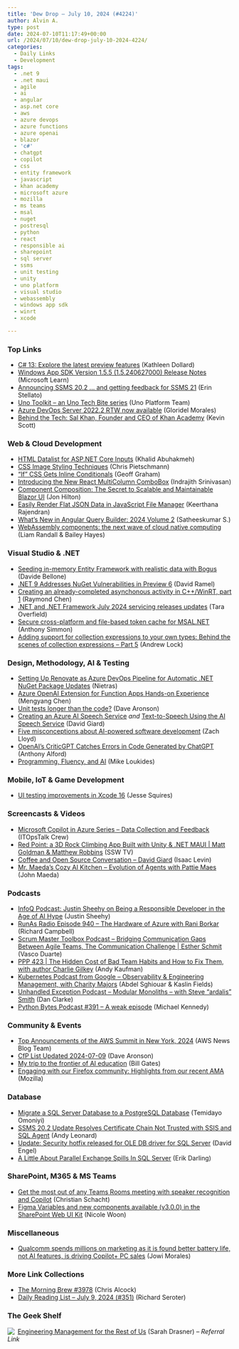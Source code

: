 ```yaml
---
title: 'Dew Drop – July 10, 2024 (#4224)'
author: Alvin A.
type: post
date: 2024-07-10T11:17:49+00:00
url: /2024/07/10/dew-drop-july-10-2024-4224/
categories:
  - Daily Links
  - Development
tags:
  - .net 9
  - .net maui
  - agile
  - ai
  - angular
  - asp.net core
  - aws
  - azure devops
  - azure functions
  - azure openai
  - blazor
  - 'c#'
  - chatgpt
  - copilot
  - css
  - entity framework
  - javascript
  - khan academy
  - microsoft azure
  - mozilla
  - ms teams
  - msal
  - nuget
  - postresql
  - python
  - react
  - responsible ai
  - sharepoint
  - sql server
  - ssms
  - unit testing
  - unity
  - uno platform
  - visual studio
  - webassembly
  - windows app sdk
  - winrt
  - xcode

---
```

### <a name="top"></a>Top Links

  * <a href="https://devblogs.microsoft.com/dotnet/csharp-13-explore-preview-features/" target="_blank" rel="noopener">C# 13: Explore the latest preview features</a> (Kathleen Dollard)
  * <a href="https://learn.microsoft.com/windows/apps/windows-app-sdk/stable-channel#version-155-15240627000" target="_blank" rel="noopener">Windows App SDK Version 1.5.5 (1.5.240627000) Release Notes</a> (Microsoft Learn)
  * <a href="https://techcommunity.microsoft.com/t5/sql-server-blog/announcing-ssms-20-2-and-getting-feedback-for-ssms-21/ba-p/4187034" target="_blank" rel="noopener">Announcing SSMS 20.2 &#8230; and getting feedback for SSMS 21</a> (Erin Stellato)
  * <a href="https://platform.uno/blog/uno-toolkit-ui-tech-bites/" target="_blank" rel="noopener">Uno Toolkit – an Uno Tech Bite series</a> (Uno Platform Team)
  * <a href="https://devblogs.microsoft.com/devops/azure-devops-server-2022-2-rtw-now-available/" target="_blank" rel="noopener">Azure DevOps Server 2022.2 RTW now available</a> (Gloridel Morales)
  * <a href="http://sites.libsyn.com/121695/sal-khan-founder-and-ceo-of-khan-academy" target="_blank" rel="noopener">Behind the Tech: Sal Khan, Founder and CEO of Khan Academy</a> (Kevin Scott)



### <a name="web"></a>Web & Cloud Development

  * <a href="https://khalidabuhakmeh.com/html-datalist-for-aspnet-core-inputs" target="_blank" rel="noopener">HTML Datalist for ASP.NET Core Inputs</a> (Khalid Abuhakmeh)
  * <a href="https://www.pietschsoft.com/post/2024/07/09/css-image-styling-techniques" target="_blank" rel="noopener">CSS Image Styling Techniques</a> (Chris Pietschmann)
  * <a href="https://css-tricks.com/if-css-gets-inline-conditionals/" target="_blank" rel="noopener">“If” CSS Gets Inline Conditionals</a> (Geoff Graham)
  * <a href="https://www.syncfusion.com/blogs/post/new-react-multicolumn-combobox?utm_source=alvinashcraft&utm_medium=email&utm_campaign=alvinashcraft_blog_edmjul24" target="_blank" rel="noopener">Introducing the New React MultiColumn ComboBox</a> (Indrajith Srinivasan)
  * <a href="https://www.telerik.com/blogs/component-composition-secret-scalable-maintainable-blazor-ui" target="_blank" rel="noopener">Component Composition: The Secret to Scalable and Maintainable Blazor UI</a> (Jon Hilton)
  * <a href="https://www.syncfusion.com/blogs/post/render-flat-json-data-js-file-manager?utm_source=alvinashcraft&utm_medium=email&utm_campaign=alvinashcraft_blog_edmjul24" target="_blank" rel="noopener">Easily Render Flat JSON Data in JavaScript File Manager</a> (Keerthana Rajendran)
  * <a href="https://www.syncfusion.com/blogs/post/angular-query-builder-2024-volume-2?utm_source=alvinashcraft&utm_medium=email&utm_campaign=alvinashcraft_blog_edmjul24" target="_blank" rel="noopener">What’s New in Angular Query Builder: 2024 Volume 2</a> (Satheeskumar S.)
  * <a href="https://www.cncf.io/blog/2024/07/09/webassembly-components-the-next-wave-of-cloud-native-computing/" target="_blank" rel="noopener">WebAssembly components: the next wave of cloud native computing</a> (Liam Randall & Bailey Hayes)



### <a name="dotnet"></a>Visual Studio & .NET

  * <a href="https://www.code4it.dev/blog/seed-inmemory-entityframework-bogus/" target="_blank" rel="noopener">Seeding in-memory Entity Framework with realistic data with Bogus</a> (Davide Bellone)
  * <a href="https://visualstudiomagazine.com/Articles/2024/07/09/net-9-preview-6.aspx" target="_blank" rel="noopener">.NET 9 Addresses NuGet Vulnerabilities in Preview 6</a> (David Ramel)
  * <a href="https://devblogs.microsoft.com/oldnewthing/20240709-00/?p=109961" target="_blank" rel="noopener">Creating an already-completed asynchonous activity in C++/WinRT, part 1</a> (Raymond Chen)
  * <a href="https://devblogs.microsoft.com/dotnet/dotnet-and-dotnet-framework-july-2024-servicing-updates/" target="_blank" rel="noopener">.NET and .NET Framework July 2024 servicing releases updates</a> (Tara Overfield)
  * <a href="https://anthonysimmon.com/secure-cross-platform-file-based-token-cache-for-msal-net/" target="_blank" rel="noopener">Secure cross-platform and file-based token cache for MSAL.NET</a> (Anthony Simmon)
  * <a href="https://andrewlock.net/behind-the-scenes-of-collection-expressions-part-5-adding-support-for-collection-expressions-to-your-own-types/" target="_blank" rel="noopener">Adding support for collection expressions to your own types: Behind the scenes of collection expressions &#8211; Part 5</a> (Andrew Lock)



### <a name="design"></a>Design, Methodology, AI & Testing

  * <a href="https://nietras.com/2024/07/09/renovate-azure-devops/" target="_blank" rel="noopener">Setting Up Renovate as Azure DevOps Pipeline for Automatic .NET NuGet Package Updates</a> (Nietras)
  * <a href="https://techcommunity.microsoft.com/t5/apps-on-azure-blog/azure-openai-extension-for-function-apps-hands-on-experience/ba-p/4186953" target="_blank" rel="noopener">Azure OpenAI Extension for Function Apps Hands-on Experience</a> (Mengyang Chen)
  * <a href="https://www.codosaur.us/blog/tests-longer-than-tested-code" target="_blank" rel="noopener">Unit tests longer than the code?</a> (Dave Aronson)
  * <a href="https://davidgiard.com/creating-an-azure-ai-speech-service" target="_blank" rel="noopener">Creating an Azure AI Speech Service</a> _and_ <a href="https://davidgiard.com/texttospeech-using-the-ai-speech-service" target="_blank" rel="noopener">Text-to-Speech Using the AI Speech Service</a> (David Giard)
  * <a href="https://www.warp.dev/blog/misconceptions-about-ai-powered-software-development" target="_blank" rel="noopener">Five misconceptions about AI-powered software development</a> (Zach Lloyd)
  * <a href="https://www.infoq.com/news/2024/07/openai-criticgpt/?utm_campaign=infoq_content&utm_source=infoq&utm_medium=feed&utm_term=global" target="_blank" rel="noopener">OpenAI&#8217;s CriticGPT Catches Errors in Code Generated by ChatGPT</a> (Anthony Alford)
  * <a href="https://www.oreilly.com/radar/programming-fluency-and-ai/" target="_blank" rel="noopener">Programming, Fluency, and AI</a> (Mike Loukides)



### <a name="mobile"></a>Mobile, IoT & Game Development

  * <a href="https://www.jessesquires.com/blog/2024/07/09/uitest-improvements-in-xcode-16/" target="_blank" rel="noopener">UI testing improvements in Xcode 16</a> (Jesse Squires)



### <a name="videos"></a>Screencasts & Videos

  * <a href="http://www.youtube.com/watch?v=r7sDCkboM5s" target="_blank" rel="noopener">Microsoft Copilot in Azure Series &#8211; Data Collection and Feedback</a> (ITOpsTalk Crew)
  * <a href="http://www.youtube.com/watch?v=CfodwPUSfSg" target="_blank" rel="noopener">Red Point: a 3D Rock Climbing App Built with Unity & .NET MAUI | Matt Goldman & Matthew Robbins</a> (SSW TV)
  * <a href="http://www.youtube.com/watch?v=IDwZo_2LGxQ" target="_blank" rel="noopener">Coffee and Open Source Conversation &#8211; David Giard</a> (Isaac Levin)
  * <a href="http://www.youtube.com/watch?v=yY1gZN2yus0" target="_blank" rel="noopener">Mr. Maeda&#8217;s Cozy AI Kitchen &#8211; Evolution of Agents with Pattie Maes</a> (John Maeda)



### <a name="podcasts"></a>Podcasts

  * <a href="https://www.infoq.com/podcasts/justin-sheehy-responsible-develpment-ai/" target="_blank" rel="noopener">InfoQ Podcast: Justin Sheehy on Being a Responsible Developer in the Age of AI Hype</a> (Justin Sheehy)
  * <a href="https://runasradio.com/Shows/Show/940" target="_blank" rel="noopener">RunAs Radio Episode 940 &#8211; The Hardware of Azure with Rani Borkar</a> (Richard Campbell)
  * <a href="https://scrummastertoolbox.libsyn.com/bridging-communication-gaps-between-agile-teams-the-communication-challenge-esther-schmit" target="_blank" rel="noopener">Scrum Master Toolbox Podcast &#8211; Bridging Communication Gaps Between Agile Teams, The Communication Challenge | Esther Schmit</a> (Vasco Duarte)
  * <a href="https://peopleandprojectspodcast.libsyn.com/ppp-423-the-hidden-cost-of-bad-team-habits-and-how-to-fix-them-with-author-charlie-gilkey" target="_blank" rel="noopener">PPP 423 | The Hidden Cost of Bad Team Habits and How to Fix Them, with author Charlie Gilkey</a> (Andy Kaufman)
  * <a href="http://sites.libsyn.com/419861/observability-engineering-management-with-charity-majors" target="_blank" rel="noopener">Kubernetes Podcast from Google &#8211; Observability & Engineering Management, with Charity Majors</a> (Abdel Sghiouar & Kaslin Fields)
  * <a href="https://unhandledexceptionpodcast.com/posts/0068-modularmonolithswithardalis/" target="_blank" rel="noopener">Unhandled Exception Podcast &#8211; Modular Monoliths &#8211; with Steve &#8220;ardalis&#8221; Smith</a> (Dan Clarke)
  * <a href="https://pythonbytes.fm/episodes/show/391/a-weak-episode" target="_blank" rel="noopener">Python Bytes Podcast #391 &#8211; A weak episode</a> (Michael Kennedy)



### <a name="events"></a>Community & Events

  * <a href="https://aws.amazon.com/blogs/aws/top-announcements-of-the-aws-summit-in-new-york-2024-2/" target="_blank" rel="noopener">Top Announcements of the AWS Summit in New York, 2024</a> (AWS News Blog Team)
  * <a href="https://www.codosaur.us/blog/cfp-list-updated-2024-07-09" target="_blank" rel="noopener">CfP List Updated 2024-07-09</a> (Dave Aronson)
  * <a href="https://www.gatesnotes.com/My-trip-to-the-frontier-of-AI-education" target="_blank" rel="noopener">My trip to the frontier of AI education</a> (Bill Gates)
  * <a href="https://blog.mozilla.org/en/products/engaging-with-our-firefox-community-highlights-from-our-recent-ama/" target="_blank" rel="noopener">Engaging with our Firefox community: Highlights from our recent AMA</a> (Mozilla)



### <a name="sql"></a>Database

  * <a href="https://www.mssqltips.com/sqlservertip/8039/migrate-a-sql-server-database-to-a-postgresql-database/" target="_blank" rel="noopener">Migrate a SQL Server Database to a PostgreSQL Database</a> (Temidayo Omoniyi)
  * <a href="https://andyleonard.blog/2024/07/ssms-20-2-update-resolves-certificate-chain-not-trusted-with-ssis-and-sql-agent/" target="_blank" rel="noopener">SSMS 20.2 Update Resolves Certificate Chain Not Trusted with SSIS and SQL Agent</a> (Andy Leonard)
  * <a href="https://techcommunity.microsoft.com/t5/sql-server-blog/update-security-hotfix-released-for-ole-db-driver-for-sql-server/ba-p/4186782" target="_blank" rel="noopener">Update: Security hotfix released for OLE DB driver for SQL Server</a> (David Engel)
  * <a href="https://erikdarling.com/a-little-about-parallel-exchange-spills-in-sql-server/" target="_blank" rel="noopener">A Little About Parallel Exchange Spills In SQL Server</a> (Erik Darling)



### <a name="sp"></a>SharePoint, M365 & MS Teams

  * <a href="https://techcommunity.microsoft.com/t5/microsoft-teams-blog/get-the-most-out-of-any-teams-rooms-meeting-with-speaker/ba-p/4182595" target="_blank" rel="noopener">Get the most out of any Teams Rooms meeting with speaker recognition and Copilot</a> (Christian Schacht)
  * <a href="https://techcommunity.microsoft.com/t5/microsoft-sharepoint-blog/figma-variables-and-new-components-available-v3-0-0-in-the/ba-p/4180339" target="_blank" rel="noopener">Figma Variables and new components available (v3.0.0) in the SharePoint Web UI Kit</a> (Nicole Woon)



### <a name="misc"></a>Miscellaneous

  * <a href="https://www.tomshardware.com/laptops/qualcomm-spends-millions-on-marketing-as-it-is-found-better-battery-life-not-ai-features-is-driving-copilot-pc-sales" target="_blank" rel="noopener">Qualcomm spends millions on marketing as it is found better battery life, not AI features, is driving Copilot+ PC sales</a> (Jowi Morales)



### <a name="links"></a>More Link Collections

  * <a href="https://blog.cwa.me.uk/2024/07/10/the-morning-brew-3978/" target="_blank" rel="noopener">The Morning Brew #3978</a> (Chris Alcock)
  * <a href="https://seroter.com/2024/07/09/daily-reading-list-july-9-2024-351/" target="_blank" rel="noopener">Daily Reading List – July 9, 2024 (#351)</a> (Richard Seroter)



### <a name="shelf"></a>The Geek Shelf

<a href="https://www.amazon.com/dp/B0BHX8BQ9C/?tag=amavin-20" target="_blank" rel="noopener"><img decoding="async" align="left" style="border: 0px currentcolor; border-image: none; float: left; display: inline; background-image: none;" src="https://m.media-amazon.com/images/I/613mv0ULuSL._SS135_.jpg" border="0" /></a>&nbsp;<a href="https://www.amazon.com/dp/B0BHX8BQ9C/?tag=amavin-20" target="_blank" rel="noopener">Engineering Management for the Rest of Us</a> (Sarah Drasner) _&#8211; Referral Link_